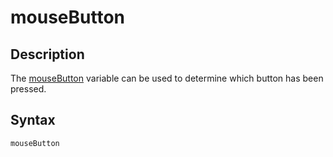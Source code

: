 # mouseButton

## Description

The [mouseButton](mouseButton) variable can be used to determine which button has been pressed.

## Syntax

```c
mouseButton
```

